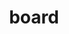 ---
title: board
members:
- name: Judy Bruner
  slug: judy-bruner
  image: ../images/bruner.png 
  title: Executive Vice President, Administration and Chief Financial Officer, SanDisk Corporation (retired)
  age: 61
  type: Independent Director
  since: Director since 2016
  otherBoards: 
    - title: Rapid7, Inc.
    - title: Seagate Technology plc
    - title: Varian Medical Systems, Inc.
  boardComittees:
    - title: Corporate Governance & Nominating (Chair)
    - title: Audit
  keyQualifications: 
    - title: Executive leadership and management experience
    - title: Semiconductor industry leadership
    - title: Accounting principles, financial controls, financial reporting rules and regulations, and audit procedures
    - title: Global business, industry and operational experience
    - title: Risk management and controls
    - title: Public company board experience
  bio: >
    Judy Bruner served as Executive Vice President, Administration and Chief Financial Officer of SanDisk Corporation, a supplier of flash storage products, from June 2004 until its acquisition by Western Digital in May 2016. Previously, she was Senior Vice President and Chief Financial Officer of Palm, Inc., a provider of handheld computing and communications solutions, from September 1999 until June 2004. Prior to Palm, Inc., Ms. Bruner held financial management positions at 3Com Corporation, Ridge Computers and Hewlett-Packard Company. She currently serves as a member of the boards of directors of Rapid7, Inc., Seagate Technology plc and Varian Medical Systems, Inc. Ms. Bruner is a member of the board of trustees of the Computer History Museum, and previously served as a member of the board of directors of Brocade Communications Systems, Inc., from 2009 until its acquisition in November 2017.

- name: Xun (Eric) Chen
  slug: eric-chen
  age: 50
  type: Independent Director
  since: Director since 2015
  boardComittees:
    - title: Human Resources & Compensation
    - title: Strategy
  keyQualifications: 
    - title: Executive leadership and management experience
    - title: Semiconductor industry leadership
    - title: Global business, industry and operational experience in the technology and information sector
    - title: Mergers and acquisitions, capital markets
    - title: Strategy and innovation
    - title: Public company board experience
  image: ../images/chen.png
  title: Managing Partner, SB Investment Advisers (US), Inc.
  bio: >
    Eric Chen is a Managing Partner of SB Investment Advisers (US), Inc. (“SBIA”), an investment adviser focused on investments in the technology sector, since March 2018. Prior to joining SBIA, Dr. Chen was the Chief Executive Officer and Co-Founder of BaseBit Technologies, Inc., a technology company in Silicon Valley. He served as CEO of BaseBit Technologies since it was founded in October 2015, except from March 2016 until December 2017, when BaseBit was a portfolio company of Team Curis Group, a group of integrated biotechnology and data technology companies and laboratories, during which time Dr. Chen served as CEO of Team Curis Group. From 2008to 2015, Dr. Chen served as a managing director of Silver Lake, a leading private investment firm focused on technology-enabled and related growth industries. Prior to Silver Lake, Dr. Chen was a senior vice president and served on the executive committee of ASML Holding N.V. He joined ASML following its 2007 acquisition of Brion Technologies, Inc., a company he co-founded in 2002 and served as Chief Executive Officer. Prior to Brion Technologies, Dr. Chen was a senior vice president at J.P. Morgan. He served as a member of the boards of directors of Qihoo 360Technology Co. Ltd. from 2014 to July 2016 and of Varian Semiconductor Equipment Associates, Inc. (“Varian”) from 2004 until its acquisition by Applied in 2011. Dr. Chen also currently serves as a member of the board of directors of Che Hao Duo Group.
- name: Aart J. de Geus
  slug: aart-de-geus
  image: ../images/aart.png 
  title: Chairman and Co-Chief Executive Officer, Synopsis, Inc.
  age: 65
  type: Independent Director
  since: Director since 2007
  otherBoards: 
    - title: Synopsis, Inc.
  boardComittees:
    - title: Strategy (Chair)
    - title: Investment
  keyQualifications: 
    - title: Executive leadership and global management experience
    - title: Semiconductor industry leadership
    - title: Innovation, management development and understanding of global challenges and opportunities
    - title: Navigating a company from start-up through various stages of growth
    - title: Mergers and acquisitions
    - title: Cybersecurity
    - title: Risk management and controls
    - title: Public company board experience
  bio: >
    Aart J. de Geus is a co-founder of Synopsys, Inc., a provider of electronic design automation software and related services for semiconductor design companies, and currently serves as its Chairman of the Board of Directors and Co-Chief Executive Officer. Since 1986, Dr. de Geus has held various positions at Synopsys, including President, Senior Vice President of Engineering and Senior Vice President of Marketing, and has served as a member of its board of directors. From 1982 to 1986, Dr. de Geus was employed by the General Electric Company, a global power, renewable energy, aviation, healthcare and finance company, where he was the Manager of the Advanced Computer-Aided Engineering Group.
- name: Gary E. Dickerson
  slug: gary-dickerson
  image: ../images/dickerson.png 
  title: President and Chief Executive Officer, Applied Materials, Inc.
  age: 62
  since: Director since 2013
  keyQualifications: 
    - title: Executive leadership and global management experience
    - title: Semiconductor industry leadership
    - title: Global business, industry and operational experience
    - title: Extensive engineering and technological leadership
    - title: Understanding of complex industry and global challenges
    - title: Expertise in driving stategy, innovation and product development
  bio: >
    Gary E. Dickerson has been Chief Executive Officer and a member of the Board of Directors of Applied since Mr. Dickerson was named President of Applied in June 2012, after joining Applied following its acquisition in November 2011 of Varian Semiconductor Equipment Associates, Inc., a supplier of semiconductor manufacturing equipment. Mr. Dickerson had served as Chief Executive Officer and a director of Varian since 2004. Prior to joining Varian in 2004, Mr. Dickerson served 18 years with KLA-Tencor Corporation, a supplier of process control and yield management solutions for the semiconductor and related industries, where he held a variety of operations and product development roles, including President and Chief Operating Officer. Mr. Dickerson started his semiconductor career in manufacturing and engineering management at General Motors’ Delco Electronics Division and then AT&T, Inc.


- name: Stephen R. Forrest
  slug: stephen-forrest
  image: ../images/forrest.png
  title: Professor of Electrical Engineering & Computer Science, Physics, and Materials Science & Engineering, University of Michigan
  age: 69
  type: Independent Director
  since: Director since 2008
  boardComittees:
    - title: Audit
    - title: Strategy
    - title: Investment
  keyQualifications: 
    - title: Semiconductor, displays and alternative energy technologies
    - title: Research and development portfolio management
    - title: Government policy procedures
    - title: Strategy, innovation, technology licensing and product commercialization
    - title: Mergers and acquisitions
    - title: Establishing partnerships to develop businesses in new markets focused on alternative energy and other technologies.
  bio: >
    Stephen R. Forrest holds faculty appointments as Professor of Electrical Engineering and Computer Science, as Professor of Physics, and as Professor of Materials Science and Engineering at the University of Michigan, and leads the University’s Optoelectronics Components and Materials Group. From January 2006 to December 2013, Dr. Forrest also served as Vice President for Research at the University of Michigan. From 1992 to 2005, Dr. Forrest served in a number of positions at Princeton University, including Chair of the Electrical Engineering Department, Director of the Center for Photonics and Optoelectronic Materials, and director of the National Center for Integrated Photonic Technology. Prior to Princeton, Dr. Forrest was a faculty member of the Electrical Engineering and Materials Science Departments at the University of Southern California. Dr. Forrest joined the Applied Materials board of directors in 2008.

- name: Thomas J. Iannotti
  slug: thomas-iannotti
  image: ../images/iannotti.png 
  title: Senior Vice President and General Manager, Enterprise Services, Hewlett-Packard Company (retired)
  age: 63
  type: Chairman of the Board, Independent Director
  since: Director since 2005
  otherBoards: 
    - title: Atento S.A.
  boardComittees:
    - title: Human Resources & Compensation (Chair)
  keyQualifications: 
    - title: Service management for technology companies on a global, regional and country level
    - title: Senior leadership and management experience
    - title: Global business, industry and operational experience
    - title: International strategic and business development
    - title: Public company board experience
  bio: Thomas J. Iannotti was elected Chairman of the Board of Directors of Applied Materials in March 2017. He previously served as Senior Vice President and General Manager, Enterprise Services, for Hewlett-Packard Company, a technology solutions provider to consumers, businesses and institutions globally, from February 2009 until his retirement in October 2011. From 2002 to January 2009, Mr. Iannotti held various executive positions at Hewlett-Packard, including Senior Vice President and Managing Director, Enterprise Business Group, Americas. From 1978 to 2002, Mr. Iannotti worked at Digital Equipment Corporation, a vendor of computer systems and software, and at Compaq Computer Corporation, a supplier of personal computing systems, after its acquisition of Digital Equipment Corporation. Mr. Iannotti currently serves as a member of the board of directors of Atento S.A. Mr. Iannotti joined the Applied Materials board of directors in 2005.

- name: Alexander A. Karsner
  slug: alexander-karsner
  image: ../images/karsner.png 
  title: Senior Strategist, X
  age: 52
  type: Senior Strategist, Independent Director
  since: Director since 2008
  boardComittees:
    - title: Human Resources & Compensation
    - title: Corporate Governance & Nominating
  keyQualifications: 
    - title: Expertise in public policy and government relations
    - title: Domestic and international trade, development and investment markets
    - title: Cybersecurity
    - title: Environment and sustainability, including renewable energy policy, technologies and commercialization
    - title: Entrepreneurial leadership
    - title: Strategy and innovation
    - title: Public company board experience
  bio: >
    Alexander A. Karsner is Senior Strategist at X, the innovation lab of Alphabet Inc. Mr. Karsner is also Executive Chairman of Elemental Labs, which pursues market transformation through nature-based solutions. Mr. Karsner most recently served as Managing Partner of Emerson Collective, an investment platform funding non-profit, philanthropic and for-profit portfolios advancing education, immigration, the environment and other social innovation initiatives, from January 2016 to July 2019. Prior to this, Mr. Karsner has been Founder and CEO of Manifest Energy Inc., an energy technology development and investment firm, since July 2009, and has served as its Executive Chairman since January 2013. From March 2006to August 2008, he served as Assistant Secretary for Energy Efficiency and Renewable Energy at the U.S. Department of Energy, and exercised a diplomatic role as a principal in the UN Framework Convention on Climate Change. From August 2002 to March 2006, Mr. Karsner was Founder and Managing Director of Enercorp, a private company involved in international project development, management and financing of energy infrastructure. Mr. Karsner has also worked with Tondu Energy Systems of Texas, Wartsila Power Development of Finland and other multi-national energy firms and developers. He is a Precourt Energy Scholar at Stanford University’s School of Civil and Environmental Engineering, and serves on Advisory Boards of MIT Medialab, and the Polsky Center for Entrepreneurship at the University of Chicago’s Booth School of Business. Mr. Karsner served as a member of the board of directors of Codexis, Inc. from 2009 to 2014, as well as Argonne National Laboratory, and was previously an Associate of the Harvard Kennedy School. He presently is on the board of Conservation International and director emeritus of the National Marine Sanctuaries Foundation. He is a Life Member of the Council of Foreign Relations and the Trilateral Commission, Distinguished Fellow of the Council on Competitiveness and a Henry Crown Fellow of the Aspen Institute.

- name: Adrianna C. Ma
  slug: adrianna-ma
  image: ../images/ma.png
  title: Managing Partner, Haleakala Holdings LLC
  age: 46
  type: Independent Director
  since: Director since 2015
  boardComittees:
    - title: Investment (Chair)
    - title: Audit
    - title: Corporate Governance & Nominating
  keyQualifications: 
    - title: Broad experience with technology companies
    - title: Expertise in global growth investment
    - title: Financial and accounting expertise
    - title: Mergers and acquisitions, capital markets
    - title: Board experience with technology-enabled growth companies
  bio: >
    Adrianna C. Ma has served as Managing Partner of Haleakala Holdings LLC, her personal investment firm, since July 2019. From May 2015 to June 2019, she was a Managing Partner at the Fremont Group, a private investment company where she was responsible for a portfolio of funds, including its investment strategy, asset allocation, manager selection and risk management. From 2005 to April 2015, Ms. Ma served as a Managing Director at General Atlantic LLC, a global growth equity firm, where she invested in and served on the boards of directors of technology-enabled growth companies around the world. Prior to joining General Atlantic, Ms. Ma worked at Morgan Stanley & Co. Incorporated as an investment banker in the Mergers, Acquisitions and Restructuring Department. Ms. Ma previously served as a member of the board of directors of Jagged Peak Energy Inc. from 2019 to 2020 and C&J Energy Services, Inc. from 2013 to 2015.
- name: Yvonne McGill
  slug: yvonne-mcgill
  image: ../images/mcgill.png
  title: Chief Financial Officer, Senior Vice President, Infrastructure Solutions Group & Global Financial Planning & Analysis Dell Technologies, Inc.
  age: 52
  type: Independent Director
  since: Director since 2019
  boardComittees:
    - title: Audit
  keyQualifications: 
    - title: Executive leadership and management experience
    - title: Accounting principles, financial controls, financial reporting rules and regulations, and audit procedures
    - title: Global business, industry and operational experience in the technology sector
  bio: >
    Yvonne McGill has been Chief Financial Officer and Senior Vice President, Infrastructure Solutions Group since March 2018 and Senior Vice President, Global Financial Planning and Analysis since August 2015 at Dell Technologies, Inc., a leading global end-to-end technology provider, with a comprehensive portfolio of IT hardware, software and service solutions spanning both traditional infrastructure and emerging, multi-cloud technologies. Ms. McGill served in various other finance leadership roles since joining Dell in 1997. Prior to Dell, Ms. McGill worked at ManTech International Corporation and Price Waterhouse. She is a Certified Public Accountant (inactive). Ms. McGill also currently serves on the Susan G. Komen Greater and Central Texas Foundation Board.

- name: Scott A. McGregor
  slug: scott-mcgregor
  image: ../images/mcgregor.png 
  title: President and Chief Executive Officer, Broadcom Corporation (retired)
  age: 52
  type: Independent Director
  since: Director since 2019
  otherBoards: 
    - title: Equifax Inc. (since October 2017)
  boardComittees:
    - title: Audit
    - title: Stategy
  keyQualifications: 
    - title: Executive leadership and management experience
    - title: Semiconductor industry leadership
    - title: Strategy, innovation, management development and understanding of global challenges and opportunities
    - title: Cybersecurity
    - title: Risk management and controls
    - title: Public company board experience
  bio: >
    Scott A. McGregor served as President and Chief Executive Officer and as a member of the board of directors of Broadcom Corporation, a world leader in wireless connectivity, broadband, automotive and networking infrastructure, from 2005 until the company was acquired by Avago Technologies Limited in 2016. Mr. McGregor joined Broadcom from Philips Semiconductors (now NXP Semiconductors), where he was President and Chief Executive Officer. He previously served in a range of senior management positions at Santa Cruz Operation Inc., Digital Equipment Corporation (now part of HP), Xerox PARC and Microsoft, where he was the architect and development team leader for Windows 1.0. Mr. McGregor currently serves as a member of the board of directors of Equifax Inc. (since October 2017). He previously served as a member of the boards of directors of Ingram Micro Inc. and Xactly Corporation.
---